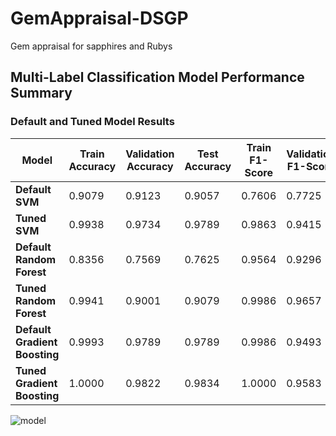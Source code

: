 # GemAppraisal-DSGP
Gem appraisal for sapphires and Rubys

## Multi-Label Classification Model Performance Summary

### Default and Tuned Model Results

| Model                  | Train Accuracy | Validation Accuracy | Test Accuracy | Train F1-Score | Validation F1-Score | Test F1-Score |
|------------------------|----------------|---------------------|---------------|----------------|---------------------|---------------|
| **Default SVM**         | 0.9079         | 0.9123              | 0.9057        | 0.7606         | 0.7725              | 0.7503        |
| **Tuned SVM**           | 0.9938         | 0.9734              | 0.9789        | 0.9863         | 0.9415              | 0.9284        |
| **Default Random Forest** | 0.8356       | 0.7569              | 0.7625        | 0.9564         | 0.9296              | 0.9323        |
| **Tuned Random Forest** | 0.9941         | 0.9001              | 0.9079        | 0.9986         | 0.9657              | 0.9601        |
| **Default Gradient Boosting** | 0.9993   | 0.9789              | 0.9789        | 0.9986         | 0.9493              | 0.9425        |
| **Tuned Gradient Boosting** | 1.0000     | 0.9822              | 0.9834        | 1.0000         | 0.9583              | 0.9476        |





![model](https://github.com/user-attachments/assets/0473ae92-7d3e-4c0f-8de3-f0d75c659617)
